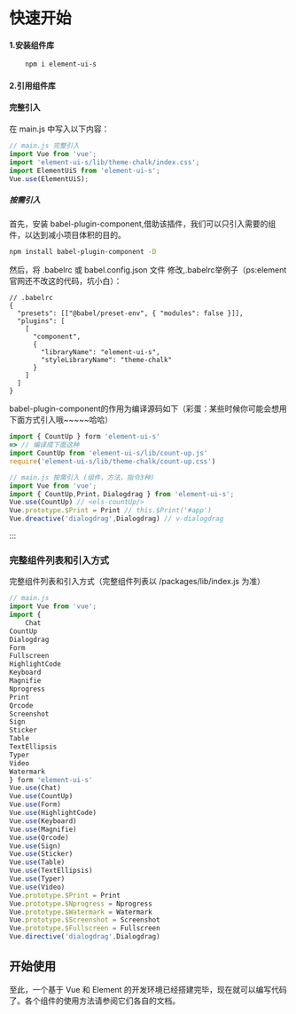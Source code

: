 

# 快速开始

#### 1.安装组件库

```sh
    npm i element-ui-s 
```

#### 2.引用组件库

#### 完整引入
在 main.js 中写入以下内容：
```js
// main.js 完整引入 
import Vue from 'vue';
import 'element-ui-s/lib/theme-chalk/index.css';
import ElementUiS from 'element-ui-s';
Vue.use(ElementUiS);
```
##### 按需引入
 首先，安装 babel-plugin-component,借助该插件，我们可以只引入需要的组件，以达到减小项目体积的目的。
```sh
npm install babel-plugin-component -D
```
然后，将 .babelrc 或 babel.config.json 文件 修改,.babelrc举例子（ps:element官网还不改这的代码，坑小白）：
```JS
// .babelrc
{
  "presets": [["@babel/preset-env", { "modules": false }]],
  "plugins": [
    [
      "component",
      {
        "libraryName": "element-ui-s", 
        "styleLibraryName": "theme-chalk"
      }
    ]
  ]
}

```
babel-plugin-component的作用为编译源码如下（彩蛋：某些时候你可能会想用下面方式引入哦~~~~~哈哈）
```js
import { CountUp } form 'element-ui-s'
=> // 编译成下面这种
import CountUp from 'element-ui-s/lib/count-up.js'
require('element-ui-s/lib/theme-chalk/count-up.css')
```

```js
// main.js 按需引入 (组件，方法，指令3种)
import Vue from 'vue';
import { CountUp,Print，Dialogdrag } from 'element-ui-s';
Vue.use(CountUp) // <els-countUp/>
Vue.prototype.$Print = Print // this.$Print('#app')
Vue.dreactive('dialogdrag',Dialogdrag) // v-dialogdrag
```

:::

### 完整组件列表和引入方式
完整组件列表和引入方式（完整组件列表以 /packages/lib/index.js 为准）
```js
// main.js
import Vue from 'vue';
import {
    Chat
CountUp
Dialogdrag
Form
Fullscreen
HighlightCode
Keyboard
Magnifie
Nprogress
Print
Qrcode
Screenshot
Sign
Sticker
Table
TextEllipsis
Typer
Video
Watermark
} form 'element-ui-s'
Vue.use(Chat)
Vue.use(CountUp)
Vue.use(Form)
Vue.use(HighlightCode)
Vue.use(Keyboard)
Vue.use(Magnifie)
Vue.use(Qrcode)
Vue.use(Sign)
Vue.use(Sticker)
Vue.use(Table)
Vue.use(TextEllipsis)
Vue.use(Typer)
Vue.use(Video)
Vue.prototype.$Print = Print
Vue.prototype.$Nprogress = Nprogress
Vue.prototype.$Watermark = Watermark
Vue.prototype.$Screenshot = Screenshot
Vue.prototype.$Fullscreen = Fullscreen
Vue.directive('dialogdrag',Dialogdrag)
```


## 开始使用
至此，一个基于 Vue 和 Element 的开发环境已经搭建完毕，现在就可以编写代码了。各个组件的使用方法请参阅它们各自的文档。


<start />
<vssue />
